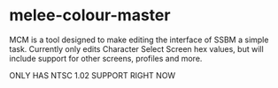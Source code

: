 # melee-colour-master
MCM is a tool designed to make editing the interface of SSBM a simple task.
Currently only edits Character Select Screen hex values, but will include support for other screens, profiles and more.

ONLY HAS NTSC 1.02 SUPPORT RIGHT NOW
